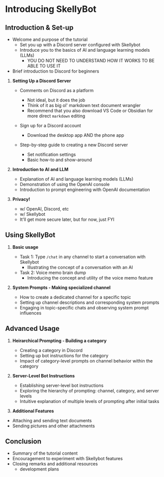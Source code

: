 # **Introducing SkellyBot**

##  **Introduction & Set-up**
   - Welcome and purpose of the tutorial
     - Set you up with a Discord server configured with Skellybot
     - Introduce you to the basics of AI and language learning models (LLMs)
       - YOU DO NOT NEED TO UNDERSTAND HOW IT WORKS TO BE ABLE TO USE IT     
   - Brief introduction to Discord for beginners

1. **Setting Up a Discord Server**
   - Comments on Discord as a platform
     - Not ideal, but it does the job
     - Think of it as big ol' markdown text document wrangler
     - Recommend that you also download VS Code or Obsidian for more direct `markdown` editing
  
   - Sign up for a Discord account
     - Download the desktop app AND the phone app
   
   - Step-by-step guide to creating a new Discord server
     - Set notification settings
     - Basic how-to and show-around
      
1. **Introduction to AI and LLM**
   - Explanation of AI and language learning models (LLMs)
   - Demonstration of using the OpenAI console
   - Introduction to prompt engineering with OpenAI documentation
  
1. **Privacy!**
   - w/ OpenAI, Discord, etc
   - w/ Skellybot
   - It'll get more secure later, but for now, just FYI

## Using SkellyBot
1. **Basic usage**
   - Task 1: Type `/chat` in any channel to start a conversation with Skellybot
      - Illustrating the concept of a conversation with an AI
   - Task 2: Voice memo brain dump
      - Introducing the concept and utility of the voice memo feature

1. **System Prompts - Making specialized channel**
   - How to create a dedicated channel for a specific topic
   - Setting up channel descriptions and corresponding system prompts
   - Engaging in topic-specific chats and observing system prompt influences

## Advanced Usage
1. **Heirarchical Prompting - Building a category**
   - Creating a category in Discord
   - Setting up bot instructions for the category
   - Impact of category-level prompts on channel behavior within the category

1. **Server-Level Bot Instructions**
   - Establishing server-level bot instructions
   - Exploring the hierarchy of prompting: channel, category, and server levels
   - Intuitive explanation of multiple levels of prompting after initial tasks

1.  **Additional Features**
   - Attaching and sending text documents
   - Sending pictures and other attachments

## **Conclusion**
   - Summary of the tutorial content
   - Encouragement to experiment with Skellybot features
   - Closing remarks and additional resources
     - development plans
